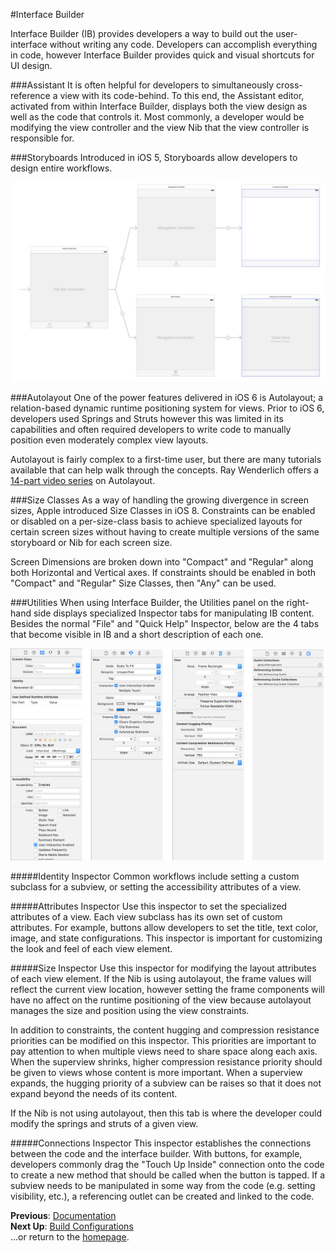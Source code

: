 #Interface Builder  

Interface Builder (IB) provides developers a way to build out the user-interface without writing any code. Developers can accomplish everything in code, however Interface Builder provides quick and visual shortcuts for UI design.

###Assistant
It is often helpful for developers to simultaneously cross-reference a view with its code-behind. To this end, the Assistant editor, activated from within Interface Builder, displays both the view design as well as the code that controls it. Most commonly, a developer would be modifying the view controller and the view Nib that the view controller is responsible for.

###Storyboards
Introduced in iOS 5, Storyboards allow developers to design entire workflows.

![interface-builder-storyboard](images/interface-builder-storyboard.png)

###Autolayout
One of the power features delivered in iOS 6 is Autolayout; a relation-based dynamic runtime positioning system for views. Prior to iOS 6, developers used Springs and Struts however this was limited in its capabilities and often required developers to write code to manually position even moderately complex view layouts.

Autolayout is fairly complex to a first-time user, but there are many tutorials available that can help walk through the concepts. Ray Wenderlich offers a [14-part video series](http://www.raywenderlich.com/video-tutorials#autolayout) on Autolayout.

###Size Classes
As a way of handling the growing divergence in screen sizes, Apple introduced Size Classes in iOS 8. Constraints can be enabled or disabled on a per-size-class basis to achieve specialized layouts for certain screen sizes without having to create multiple versions of the same storyboard or Nib for each screen size.

Screen Dimensions are broken down into "Compact" and "Regular" along both Horizontal and Vertical axes. If constraints should be enabled in both "Compact" and "Regular" Size Classes, then "Any" can be used.

###Utilities
When using Interface Builder, the Utilities panel on the right-hand side displays specialized Inspector tabs for manipulating IB content. Besides the normal "File" and "Quick Help" Inspector, below are the 4 tabs that become visible in IB and a short description of each one.

![interface-builder-inspectors.png](images/interface-builder-inspectors.png)

#####Identity Inspector
Common workflows include setting a custom subclass for a subview, or setting the accessibility attributes of a view.

#####Attributes Inspector
Use this inspector to set the specialized attributes of a view. Each view subclass has its own set of custom attributes. For example, buttons allow developers to set the title, text color, image, and state configurations. This inspector is important for customizing the look and feel of each view element.

#####Size Inspector
Use this inspector for modifying the layout attributes of each view element. If the Nib is using autolayout, the frame values will reflect the current view location, however setting the frame components will have no affect on the runtime positioning of the view because autolayout manages the size and position using the view constraints.

In addition to constraints, the content hugging and compression resistance priorities can be modified on this inspector. This priorities are important to pay attention to when multiple views need to share space along each axis. When the superview shrinks, higher compression resistance priority should be given to views whose content is more important. When a superview expands, the hugging priority of a subview can be raises so that it does not expand beyond the needs of its content.

If the Nib is not using autolayout, then this tab is where the developer could modify the springs and struts of a given view.

#####Connections Inspector
This inspector establishes the connections between the code and the interface builder. With buttons, for example, developers commonly drag the "Touch Up Inside" connection onto the code to create a new method that should be called when the button is tapped. If a subview needs to be manipulated in some way from the code (e.g. setting visibility, etc.), a referencing outlet can be created and linked to the code.

**Previous**: [Documentation](documentation.md)  
**Next Up**: [Build Configurations](build-configurations.md)  
...or return to the [homepage](README.md).
